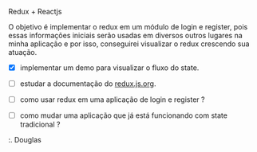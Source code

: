 Redux + Reactjs

O objetivo é implementar o redux em um módulo de login e register, pois essas informações iniciais serão usadas em diversos outros lugares na minha aplicação e por isso, conseguirei visualizar o redux crescendo sua atuação.

- [x] implementar um demo para visualizar o fluxo do state.

- [ ] estudar a documentação do [redux.js.org](https://redux.js.org/introduction/getting-started).

- [ ] como usar redux em uma aplicação de login e register ?

- [ ] como mudar uma aplicação que já está funcionando com state tradicional ?

:. Douglas 